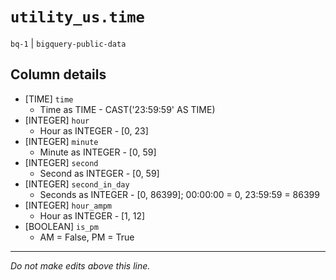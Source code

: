 # `utility_us.time`
`bq-1` | `bigquery-public-data`

## Column details
* [TIME]      `time`
  - Time as TIME - CAST('23:59:59' AS TIME)
* [INTEGER]   `hour`
  - Hour as INTEGER - [0, 23]
* [INTEGER]   `minute`
  - Minute as INTEGER - [0, 59]
* [INTEGER]   `second`
  - Second as INTEGER - [0, 59]
* [INTEGER]   `second_in_day`
  - Seconds as INTEGER - [0, 86399]; 00:00:00 = 0, 23:59:59 = 86399
* [INTEGER]   `hour_ampm`
  - Hour as INTEGER - [1, 12]
* [BOOLEAN]   `is_pm`
  - AM = False, PM = True

-------------------------------------------------------------------------------
*Do not make edits above this line.*
